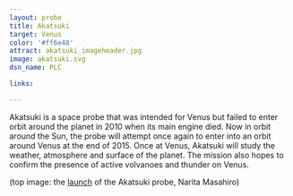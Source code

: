 ```yaml
---
layout: probe
title: Akatsuki
target: Venus
color: '#ff6e48'
attract: akatsuki_imageheader.jpg
image: akatsuki.svg
dsn_name: PLC

links:

---
```

Akatsuki is a space probe that was intended for Venus but failed to enter orbit around the planet in 2010 when its main engine died. Now in orbit around the Sun, the probe will attempt once again to enter into an orbit around Venus at the end of 2015. Once at Venus, Akatsuki will study the weather, atmosphere and surface of the planet. The mission also hopes to confirm the presence of active volvanoes and thunder on Venus.

<div class="caption">(top image: the <a href="https://commons.wikimedia.org/wiki/File:H-IIA_F17_launching_AKATSUKI.jpg">launch</a> of the Akatsuki probe, Narita Masahiro)</div>